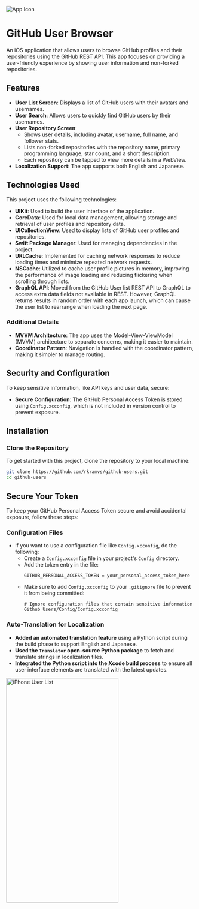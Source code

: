 ![App Icon](https://firebasestorage.googleapis.com/v0/b/profile-3b7ca.appspot.com/o/launchIcon.svg?alt=media&token=1da68642-53f1-428c-95d9-7612eb35c989)
# GitHub User Browser 

An iOS application that allows users to browse GitHub profiles and their repositories using the GitHub REST API. This app focuses on providing a user-friendly experience by showing user information and non-forked repositories.

## Features

- **User List Screen**: Displays a list of GitHub users with their avatars and usernames.
- **User Search**: Allows users to quickly find GitHub users by their usernames.
- **User Repository Screen**:
  - Shows user details, including avatar, username, full name, and follower stats.
  - Lists non-forked repositories with the repository name, primary programming language, star count, and a short description.
  - Each repository can be tapped to view more details in a WebView.
- **Localization Support**: The app supports both English and Japanese.

## Technologies Used

This project uses the following technologies:

- **UIKit**: Used to build the user interface of the application.
- **CoreData**: Used for local data management, allowing storage and retrieval of user profiles and repository data.
- **UICollectionView**: Used to display lists of GitHub user profiles and repositories.
- **Swift Package Manager**: Used for managing dependencies in the project.
- **URLCache**: Implemented for caching network responses to reduce loading times and minimize repeated network requests.
- **NSCache**: Utilized to cache user profile pictures in memory, improving the performance of image loading and reducing flickering when scrolling through lists.
- **GraphQL API**: Moved from the GitHub User list REST API to GraphQL to access extra data fields not available in REST. However, GraphQL returns results in random order with each app launch, which can cause the user list to rearrange when loading the next page.

### Additional Details

- **MVVM Architecture**: The app uses the Model-View-ViewModel (MVVM) architecture to separate concerns, making it easier to maintain.
- **Coordinator Pattern**: Navigation is handled with the coordinator pattern, making it simpler to manage routing.

## Security and Configuration

To keep sensitive information, like API keys and user data, secure:

- **Secure Configuration**: The GitHub Personal Access Token is stored using `Config.xcconfig`, which is not included in version control to prevent exposure.

## Installation

### Clone the Repository

To get started with this project, clone the repository to your local machine:

```bash
git clone https://github.com/rkramvs/github-users.git
cd github-users
```
## Secure Your Token

To keep your GitHub Personal Access Token secure and avoid accidental exposure, follow these steps:

### Configuration Files

- If you want to use a configuration file like `Config.xcconfig`, do the following:
  - Create a `Config.xcconfig` file in your project's `Config` directory.
  - Add the token entry in the file:
    ```
    GITHUB_PERSONAL_ACCESS_TOKEN = your_personal_access_token_here
    ```
  - Make sure to add `Config.xcconfig` to your `.gitignore` file to prevent it from being committed:
    ```
    # Ignore configuration files that contain sensitive information
    Github Users/Config/Config.xcconfig
    ```

### Auto-Translation for Localization

- **Added an automated translation feature** using a Python script during the build phase to support English and Japanese.
- **Used the `Translator` open-source Python package** to fetch and translate strings in localization files.
- **Integrated the Python script into the Xcode build process** to ensure all user interface elements are translated with the latest updates.

<img src="https://firebasestorage.googleapis.com/v0/b/profile-3b7ca.appspot.com/o/Wednesday%2C%2002%20Oct%202024%2020%3A30%3A17.png?alt=media&token=365492ee-e9e0-4489-904c-3cd0aa437fa4" alt="iPhone User List" width="300" height="600">

